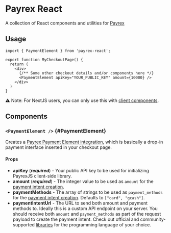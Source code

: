 # Payrex React

A collection of React components and utilities for [Payrex](https://www.payrexhq.com/)

## Usage

```tsx
import { PaymentElement } from 'payrex-react';

export function MyCheckoutPage() {
  return (
    <div>
      {/** Some other checkout details and/or components here */}
      <PaymentElement apiKey="YOUR_PUBLIC_KEY" amount={10000} />
    </div>
  )
}
```
:warning: Note: For NextJS users, you can only use this with [client components](https://nextjs.org/docs/app/building-your-application/rendering/client-components).

## Components

### `<PaymentElement />` {#PaymentElement}

Creates a [Payrex Payment Element integration](https://docs.payrexhq.com/docs/guide/developer_handbook/payments/integrations/elements#2-create-a-checkout-page-on-the-client-side), which is basically a drop-in payment interface inserted in your checkout page.

#### Props
- **apiKey** (***required***) - Your public API key to be used for initializing PayrexJS client-side library.
- **amount** (***required***) - The integer value to be used as `amount` for the [payment intent creation](https://docs.payrexhq.com/docs/api/payment_intents/create).
- **paymentMethods** - The array of strings to be used as `payment_methods` for the [payment intent creation](https://docs.payrexhq.com/docs/api/payment_intents/create). Defaults to `["card", "gcash"]`.
- **paymentIntentUrl** - The URL to send both amount and payment methods to. Ideally this is a custom API endpoint on your server. You should receive both `amount` and `payment_methods` as part of the request payload to create the payment intent. Check out official and community-supported [libraries](https://docs.payrexhq.com/docs/guide/developer_handbook/libraries_and_tools) for the programming language of your choice.
